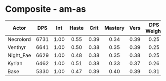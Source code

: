 # Composite - am-as
| Actor | DPS | Int | Haste | Crit | Mastery | Vers | DPS Weight |
|---|:---:|:---:|:---:|:---:|:---:|:---:|:---:|
|Necrolord|6731|1.00|0.55|0.39|0.34|0.39|0.25|
|Venthyr|6641|1.00|0.50|0.38|0.35|0.39|0.25|
|Night_Fae|6629|1.00|0.48|0.38|0.35|0.38|0.25|
|Kyrian|6462|1.00|0.51|0.38|0.33|0.37|0.26|
|Base|5330|1.00|0.47|0.39|0.40|0.39|0.31|

